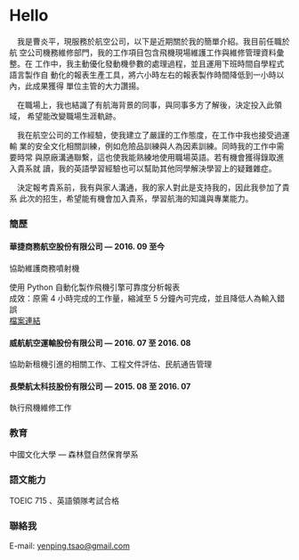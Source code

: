 # Hello
　我是曹炎平，現服務於航空公司，以下是近期關於我的簡單介紹。我目前任職於航 空公司機務維修部門，我的工作項目包含飛機現場維護工作與維修管理資料彙整。在 工作中，我主動優化發動機參數的處理過程，並且運用下班時間自學程式語言製作自 動化的報表生產工具，將六小時左右的報表製作時間降低到一小時以內，此成果獲得 單位主管的大力讚揚。  
  
　在職場上，我也結識了有航海背景的同事，與同事多方了解後，決定投入此領域， 希望能改變職場生涯軌跡。  
  
　我在航空公司的工作經驗，使我建立了嚴謹的工作態度，在工作中我也接受過運輸 業的安全文化相關訓練，例如危險品訓練與人為因素訓練。同時我的工作中需要時常 與原廠溝通聯繫，這也使我能熟練地使用職場英語。若有機會獲得錄取進入貴系就 讀，我的英語學習經驗也可以幫助其他同學解決學習上的疑難雜症。  
  
　決定報考貴系前，我有與家人溝通，我的家人對此是支持我的，因此我參加了貴系 此次的招生，希望能有機會加入貴系，學習航海的知識與專業能力。  
 
### 簡歷
#### 華捷商務航空股份有限公司 — 2016. 09 至今
協助維護商務噴射機

使用 Python 自動化製作飛機引擎可靠度分析報表   
成效：原需 4 小時完成的工作量，縮減至 5 分鐘內可完成，並且降低人為輸入錯誤  
[檔案連結](https://github.com/ccu92/python-tool/blob/master/COMBO.py)

#### 威航航空運輸股份有限公司 — 2016. 07 至 2016. 08
協助新租機引進的相關工作、工程文件評估、民航通告管理

#### 長榮航太科技股份有限公司 — 2015. 08 至 2016. 07
執行飛機維修工作

### 教育
中國文化大學 — 森林暨自然保育學系

### 語文能力
TOEIC 715 、英語領隊考試合格

  
### 聯絡我
E-mail: [yenping.tsao@gmail.com](mailto:yenping.tsao@gmail.com)

